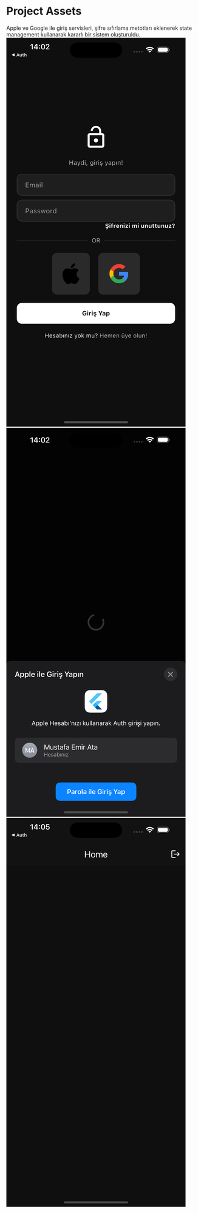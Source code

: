 # Project Assets

Apple ve Google ile giriş servisleri, şifre sıfırlama metotları eklenerek state management kullanarak kararlı bir sistem oluşturuldu.
    ![Ekran 1](lib/assets/genel.png)
    ![Ekran 2](lib/assets/onayson.png)
    ![Ekran 3](lib/assets/authana.png)

